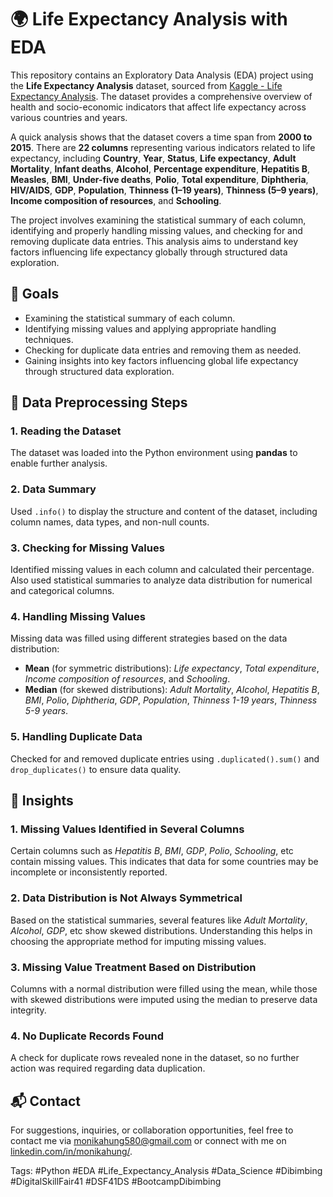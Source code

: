 # 🌍 Life Expectancy Analysis with EDA
This repository contains an Exploratory Data Analysis (EDA) project using the **Life Expectancy Analysis** dataset, sourced from [Kaggle - Life Expectancy Analysis](https://www.kaggle.com/datasets/nailasrivastava/life-expectancy-analysis/data). The dataset provides a comprehensive overview of health and socio-economic indicators that affect life expectancy across various countries and years.

A quick analysis shows that the dataset covers a time span from **2000 to 2015**. There are **22 columns** representing various indicators related to life expectancy, including **Country**, **Year**, **Status**, **Life expectancy**, **Adult Mortality**, **Infant deaths**, **Alcohol**, **Percentage expenditure**, **Hepatitis B**, **Measles**, **BMI**, **Under-five deaths**, **Polio**, **Total expenditure**, **Diphtheria**, **HIV/AIDS**, **GDP**, **Population**, **Thinness (1–19 years)**, **Thinness (5–9 years)**, **Income composition of resources**, and **Schooling**.

The project involves examining the statistical summary of each column, identifying and properly handling missing values, and checking for and removing duplicate data entries. This analysis aims to understand key factors influencing life expectancy globally through structured data exploration.


## 📌 Goals
- Examining the statistical summary of each column.
- Identifying missing values and applying appropriate handling techniques.
- Checking for duplicate data entries and removing them as needed.
- Gaining insights into key factors influencing global life expectancy through structured data exploration.

## 🔧 Data Preprocessing Steps
### 1. Reading the Dataset
The dataset was loaded into the Python environment using **pandas** to enable further analysis.

### 2. Data Summary
Used `.info()` to display the structure and content of the dataset, including column names, data types, and non-null counts.

### 3. Checking for Missing Values
Identified missing values in each column and calculated their percentage. Also used statistical summaries to analyze data distribution for numerical and categorical columns.

### 4. Handling Missing Values
Missing data was filled using different strategies based on the data distribution:
- **Mean** (for symmetric distributions): *Life expectancy*, *Total expenditure*, *Income composition of resources*, and *Schooling*.
- **Median** (for skewed distributions): *Adult Mortality*, *Alcohol*, *Hepatitis B*, *BMI*, *Polio*, *Diphtheria*, *GDP*, *Population*, *Thinness 1-19 years*, *Thinness 5-9 years*.

### 5. Handling Duplicate Data
Checked for and removed duplicate entries using `.duplicated().sum()` and `drop_duplicates()` to ensure data quality.


## 🧠 Insights
### 1. Missing Values Identified in Several Columns
Certain columns such as *Hepatitis B*, *BMI*, *GDP*, *Polio*, *Schooling*, etc contain missing values. This indicates that data for some countries may be incomplete or inconsistently reported.

### 2. Data Distribution is Not Always Symmetrical
Based on the statistical summaries, several features like *Adult Mortality*, *Alcohol*, *GDP*, etc show skewed distributions. Understanding this helps in choosing the appropriate method for imputing missing values.

### 3. Missing Value Treatment Based on Distribution
Columns with a normal distribution were filled using the mean, while those with skewed distributions were imputed using the median to preserve data integrity.

### 4. No Duplicate Records Found
A check for duplicate rows revealed none in the dataset, so no further action was required regarding data duplication.

## 📬 Contact
For suggestions, inquiries, or collaboration opportunities, feel free to contact me via [monikahung580@gmail.com](mailto:monikahung580@gmail.com) or connect with me on [linkedin.com/in/monikahung/](https://www.linkedin.com/in/monikahung).

Tags: #Python #EDA #Life_Expectancy_Analysis #Data_Science #Dibimbing #DigitalSkillFair41 #DSF41DS #BootcampDibimbing
